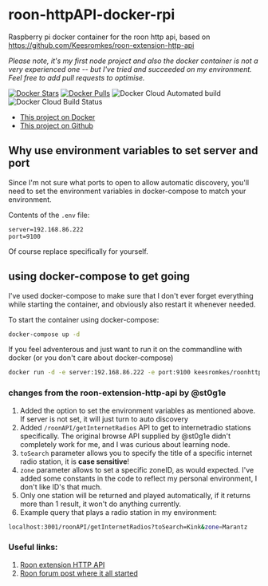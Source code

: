 # roon-httpAPI-docker-rpi
Raspberry pi docker container for the roon http api, based on https://github.com/Keesromkes/roon-extension-http-api

_Please note, it's my first node project and also the docker container is not a very experienced one -- but I've tried and succeeded on my environment. Feel free to add pull requests to optimise._

[![Docker Stars](https://img.shields.io/docker/stars/keesromkes/roonhttpapi.svg)](https://cloud.docker.com/u/keesromkes/repository/docker/keesromkes/roonhttpapi)
[![Docker Pulls](https://img.shields.io/docker/pulls/keesromkes/roonhttpapi.svg)](https://cloud.docker.com/u/keesromkes/repository/docker/keesromkes/roonhttpapi)
![Docker Cloud Automated build](https://img.shields.io/docker/cloud/automated/keesromkes/roonhttpapi)
![Docker Cloud Build Status](https://img.shields.io/docker/cloud/build/keesromkes/roonhttpapi)

* [This project on Docker](https://cloud.docker.com/repository/docker/keesromkes/roonhttpapi)
* [This project on Github](https://github.com/Keesromkes/roon-httpAPI-docker-rpi)

## Why use environment variables to set server and port
Since I'm not sure what ports to open to allow automatic discovery, you'll need to set the environment variables in docker-compose to match your environment.

Contents of the ```.env``` file:
```env
server=192.168.86.222
port=9100
```

Of course replace specifically for yourself.

## using docker-compose to get going
I've used docker-compose to make sure that I don't ever forget everything while starting the container, and obviously also restart it whenever needed. 

To start the container using docker-compose:

```bash
docker-compose up -d
```

If you feel adventerous and just want to run it on the commandline with docker (or you don't care about docker-compose)

```bash
docker run -d -e server:192.168.86.222 -e port:9100 keesromkes/roonhttpapi
```

### changes from the roon-extension-http-api by @st0g1e
1. Added the option to set the environment variables as mentioned above. If server is not set, it will just turn to auto discovery
2. Added ```/roonAPI/getInternetRadios``` API to get to internetradio stations specifically. The original browse API supplied by @st0g1e didn't completely work for me, and I was curious about learning node.
  1. ```toSearch``` parameter allows you to specify the title of a specific internet radio station, it is **case sensitive**!
  2. ```zone``` parameter allows to set a specific zoneID, as would expected. I've added some constants in the code to reflect my personal environment, I don't like ID's that much.
  3. Only one station will be returned and played automatically, if it returns more than 1 result, it won't do anything currently.
3. Example query that plays a radio station in my environment: 

```bash 
localhost:3001/roonAPI/getInternetRadios?toSearch=Kink&zone=Marantz
```

### Useful links:
1. [Roon extension HTTP API](https://github.com/Keesromkes/roon-extension-http-api)
2. [Roon forum post where it all started](https://github.com/Keesromkes/roon-extension-http-api)
